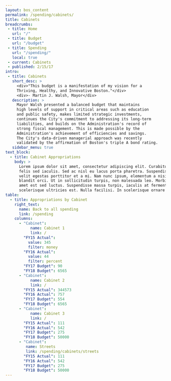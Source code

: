 ```yaml
---
layout: bos_content
permalink: /spending/cabinets/
title: Cabinets
breadcrumbs:
 - title: Home
   url: "/"
 - title: Budget
   url: "/budget"
 - title: Spending
   url: "/spending/"
   local: true
 - current: Cabinets
 - published: 2/15/17
intro:
 - title: Cabinets
   short_desc: >
     <div>"This budget is a manifestation of my vision for a
     Thriving, Healthy, and Innovative Boston."</div>
     <div>- Martin J. Walsh, Mayor</div>
   description: >
     Mayor Walsh presented a balanced budget that maintains 
     high levels of support in critical areas such as education 
     and public safety, makes limited strategic investments,
     continues the City's commitment to addressing its long-term
     liabilities, and builds on the Administration's record of 
     strong fiscal management. This is made possible by the 
     Administration's achievement of efficiencies and savings. 
     The City's data-driven managerial approach was recently 
     validated by the affirmation of Boston's triple A bond rating.
   sidebar_menu: true
text_block:
  - title: Cabinet Appropriations
    body: >
      Lorem ipsum dolor sit amet, consectetur adipiscing elit. Curabitur suscipit id 
      felis sed iaculis. Sed ac nisl eu lacus porta pharetra. Suspendisse a tortor vel 
      velit egestas porttitor et a mi. Nam nunc ipsum, elementum a nisi nec, scelerisque 
      blandit orci. Ut in sollicitudin turpis, non malesuada leo. Morbi vehicula sit 
      amet est sed luctus. Suspendisse massa turpis, iaculis at fermentum placerat, 
      scelerisque ultricies est. Nulla facilisi. In scelerisque ornare tincidunt.
table:
  - title: Appropriations by Cabinet
    right_text: 
      name: Back to all spending
      link: /spending
    columns:
      - "Cabinet": 
           name: Cabinet 1
           link: /
        "FY15 Actual":
          value: 345
          filter: money
        "FY16 Actual":
          value: 44
          filter: percent
        "FY17 Budget": 90
        "FY18 Budget": 6565
      - "Cabinet":
           name: Cabinet 2
           link: /
        "FY15 Actual": 344573
        "FY16 Actual": 757
        "FY17 Budget": 554
        "FY18 Budget": 6565
      - "Cabinet": 
           name: Cabinet 3
           link: /
        "FY15 Actual": 111
        "FY16 Actual": 542
        "FY17 Budget": 275
        "FY18 Budget": 50000
      - "Cabinet": 
         name: Streets
         link: /spending/cabinets/streets
        "FY15 Actual": 111
        "FY16 Actual": 542
        "FY17 Budget": 275
        "FY18 Budget": 50000
---
```

